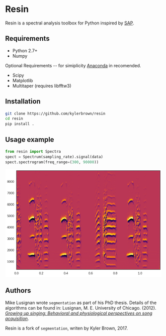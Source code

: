 # Resin
Resin is a spectral analysis toolbox for Python inspired by [SAP](http://soundanalysispro.com/).

## Requirements
+ Python 2.7+
+ Numpy

Optional Requirements -- for simiplicity [Anaconda](https://www.continuum.io/downloads) in recomended.
+ Scipy
+ Matplotlib
+ Multitaper (requires libfftw3)

## Installation

```bash
git clone https://github.com/kylerbrown/resin
cd resin
pip install .
```
## Usage example

```python
from resin import Spectra
spect = Spectrum(sampling_rate).signal(data)
spect.spectrogram(freq_range=(300, 90000))
```

![Example spectrogram](spectrogram_example.png)

## Authors

Mike Lusignan wrote `segmentation` as part of his PhD thesis. Details of the algorithms can be found in: 
Lusignan, M. E. University of Chicago. (2012). [_Growing up singing: Behavioral and physiological perspectives on song acquisition_]( http://pi.lib.uchicago.edu/1001/cat/bib/9370223).

Resin is a fork of `segmentation`, writen by Kyler Brown, 2017.

